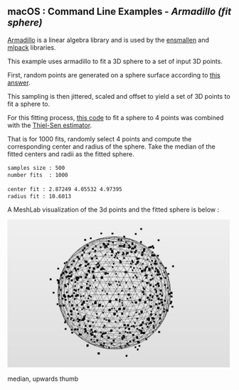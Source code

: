 
## macOS : Command Line Examples - *Armadillo (fit sphere)*

[Armadillo](https://arma.sourceforge.net) is a linear algebra library and is used by the [ensmallen](https://ensmallen.org) and [mlpack](https://www.mlpack.org) libraries.

This example uses armadillo to fit a 3D sphere to a set of input 3D points.

First, random points are generated on a sphere surface according to [this answer](https://math.stackexchange.com/questions/1585975/how-to-generate-random-points-on-a-sphere).

This sampling is then jittered, scaled and offset to yield a set of 3D points to fit a sphere to.

For this fitting process, [this code](https://paulbourke.net/geometry/circlesphere/spheretest.c) to fit a sphere to 4 points was combined with the [Thiel-Sen estimator](https://en.wikipedia.org/wiki/Theil–Sen_estimator).

That is for 1000 fits, randomly select 4 points and compute the corresponding center and radius of the sphere. Take the median of the fitted centers and radii as the fitted sphere.

```
samples size : 500
number fits  : 1000

center fit : 2.87249 4.05532 4.97395
radius fit : 10.6013
```

A MeshLab visualization of the 3d points and the fitted sphere is below :

<img src="armadillo-thiel-sen_fit_sphere_to_points_3d.jpg" width=500px>

median, upwards thumb



